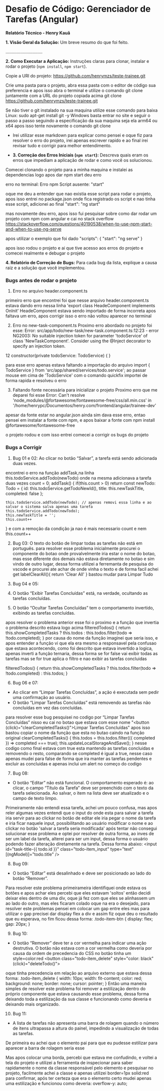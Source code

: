 # Desafio de Código: Gerenciador de Tarefas (Angular)
**Relatório Técnico - Henry Kauã**

**1. Visão Geral da Solução:** Um breve resumo do que foi feito.

..............................

**2. Como Executar a Aplicação:** Instruções claras para clonar, instalar e rodar o projeto (`npm install`, `npm start`).

Copie a URl do projeto:
https://github.com/henrymzs/teste-trainee.git

Crie uma pasta para o projeto, abra essa pasta com o editor de código sua preferencia e apos isso abra o terminal e utilize o comando
git clone juntamente com a URL do projeto copiada acima
git clone https://github.com/henrymzs/teste-trainee.git

Se não tiver o git instalado na sua maquina utilize esse comando para baixa
Linux:
sudo apt-get install git -y
Windows
basta entrar no site e seguir o passo a passo seguindo a especificação da sua maquina seja ela arm64 ou x64
apos isso tente novamente o comando git clone

- Irei utilizar esse markdown para explicar como pensei e oque fiz para resolver o erro do projeto, irei apenas escrever rapido e ao final irei revisar tudo e corrigir para melhor entendimento.

* **3. Correção dos Erros Iniciais (`npm start`):** Descreva quais eram os erros que impediam a aplicação de rodar e como você os solucionou.

Comecei clonando o projeto para a minha maquina e instalei as dependencias 
logo apos dar npm start deu erro 

erro no terminal:
Erro npm Script ausente: "start"

oque me deu a entender que nao existia esse script para rodar o projeto, apos isso entrei no package.json onde fica registrado os script e nao tinha esse script, adicionei ao final
"start": "ng start"

mas novamente deu erro, apos isso fui pesquisar sobre como dar rodar um projeto com npm com angular e cai no stack overflow 
https://stackoverflow.com/questions/40190538/when-to-use-npm-start-and-when-to-use-ng-serve

apos utilizar o exemplo que foi dado 
"scripts": {
  "start": "ng serve"
}

apos isso rodou o projeto e ai que tive acesso aos erros do projeto e comecei realmente e debugar o projeto

**4. Relatório de Correção de Bugs:** Para cada bug da lista, explique a causa raiz e a solução que você implementou.
### Bugs antes de rodar o projeto

1. Erro no arquivo header.component.ts 

primeiro erro que encontrei foi que nesse arquivo header.component.ts
estava dando erro nessa linha 'export class HeadeComponent implements OnInit'
HeadeComponent estava sendo importado de forma incorreta apos faltava um erro, apos corrigir isso o erro não voltou aparecer no terminal 

2. Erro no new-task-component.ts 
Proximo erro abordado no projeto foi esse: 
Error: src/app/todo/new-task/new-task.component.ts:12:23 - error NG2003: No suitable injection token for parameter 'todoService' of class 'NewTaskComponent'.
  Consider using the @Inject decorator to specify an injection token.

12   constructor(private todoService: TodoService) { }

para esse erro apenas estava faltando a importação do arquivo import { TodoService } from 'src/app/shared/services/todo.service';
ao passar mouse em cima de 'TodoService' com o comando quickfix importei de forma rapida e resolveu o erro

3. Faltando fonte necessária para inicializar o projeto 
Proximo erro que me deparei foi esse
Error: Can't resolve 'node_modules/@fortawesome/fontawesome-free/css/all.min.css' in '/home/henrypc/Documentos/henry.com/frontend/angular/trainee-dev'

apesar da fonte estar no angular.json ainda sim dava esse erro, entao pensei em instalar a fonte com npm, e apos baixar a fonte com npm install @fortawesome/fontawesome-free

o projeto rodou e com isso entrei comecei a corrigir os bugs do projeto

### Bugs a Corrigir
1. Bug 01 e 02:  Ao clicar no botão “Salvar”, a tarefa está sendo adicionada duas vezes.

encontrei o erro na função addTask,na linha this.todoService.addTodo(newTodo) onde na mesma adicionava a tarefa duas vezes 
  count = 0;
addTask() {
    if(this.count > 0) return
    const newTodo: Todo = {
      id: this.todoService.getTodoNewId(),
      title: this.newTaskTitle,
      completed: false
    };

    this.todoService.addTodo(newTodo); // apenas removi essa linha e ao salvar o sistema salva apenas uma tarefa
    this.todoService.addTodo(newTodo);
    this.newTaskTitle = '';
    this.count++
  }
e com a remoção da condição ja nao é mais necessario count e nem this.count++

2. Bug 03: O texto do botão de limpar todas as tarefas não está em português.
para resolver esse problema inicialmente procurei o componente do botao onde provalvelmente iria estar o nome do botao, mas esse diferente dos demais não estava diretamente no botao e sim vindo de outro lugar, dessa forma utilizei a ferremanta de pesquisa do vscode e procurei ate achar de onde vinha o texto e de forma facil achei
get labelClearAll(){
    return 'Clear All'
  }
bastou mudar para Limpar Tudo

3. Bug 04 e 05: 
4.  O botão “Exibir Tarefas Concluídas” está, na verdade, ocultando as tarefas concluídas.
5.  O botão “Ocultar Tarefas Concluídas” tem o comportamento invertido, exibindo as tarefas concluídas.

apos resolver o problema anterior esse foi o proximo e a função que invertia o problema descrito estava logo acima
 filteredTodos() {
    return this.showCompletedTasks ? this.todos : this.todos.filter(todo => !todo.completed);
  }
  por causa do nome da função imaginei que seria isso, e apos entender a função vi que ela era mesmo a responsavel pela confusao que estava acontecendo, como foi descrito que estava invertido a logica, apenas inverti a função ternaria, dessa forma
  se for false vai exibir todas as tarefas mas se for true aplica o filtro e nao exibir as tarefas concluidas

  filteredTodos() {
    return this.showCompletedTasks ? this.todos.filter(todo => !todo.completed) : this.todos;
  }

6. Bug 06 e 07: 
- Ao clicar em “Limpar Tarefas Concluídas”, a ação é executada sem pedir uma confirmação ao usuário.
- O botão “Limpar Tarefas Concluídas” está removendo as tarefas não concluídas em vez das concluídas.

para resolver esse bug pesquisei no codigo por “Limpar Tarefas Concluídas” nisso eu cai no botao que estava com esse nome
"<button (click)="clearCompletedTasks()">Limpar Tarefas Concluídas</button>" apos isso bastou copiar o nome da função que esta no butao caindo na função original 
clearCompletedTasks() {
    this.todos = this.todos.filter(({ completed }) => completed === true);
    this.updateLocalStorageAndSave();
  }
  nesse codigo como final estava com true esta mantendo as tarefas concluidas e removendo o resto, comparando se completed é igual a true, nesse caso apenas mudei para false de forma que ira manter as tarefas pendentes e excluir as concluidas e apenas inclui um alert no começo do codigo 

7. Bug 08: 
- O botão “Editar” não está funcional. O comportamento esperado é: ao clicar, o campo “Título da Tarefa” deve ser preenchido com o texto da tarefa selecionada. Ao salvar, o item na lista deve ser atualizado e o campo de texto limpo.

Primeiramente não entendi essa tarefa, achei um pouco confusa, mas apos reler algumas vezes entendi que o input do onde esta para salvar a tarefa iria servir para ao clickar no botão de editar ele iria pegar o nome da tarefa e iria ficar naquele input, possibilitando ao usuário modificar o nome e ao clickar no botão 'salvar a tarefa seria modificada' após tentar não consegui solucionar esse problema e optei por resolver de outra forma, ao inves de ser um label da tarefa, alterei para ser um input, dessa forma o usuário podendo fazer alteração diretamente na tarefa. Dessa forma abaixo:
   <input
      id="task-title-{{ todo.id }}" class="todo-item_input"
      type="text"
      [(ngModel)]="todo.title"
    />

8. Bug 09:
- O botão “Editar” está desalinhado e deve ser posicionado ao lado do botão “Remover”.

Para resolver este problema primeirameira identifiquei onde estava os botões e apos achar eles percebi que eles estavam 'soltos' então decidi deixar eles dentro de uma div, oque já fez com que eles se alinhassem um ao lado do outro, mas eles ficaram colado oque na era o desejado, para resolver este problemas pensei em colocar um gap entre eles mas para utilizar o gap precisei dar display flex a div e assim fiz oque deu o resultado que eu esperava, no fim ficou dessa forma:
.todo-item-btn {
  display: flex;
  gap: 20px;
}

9. Bug 10:
- O botão “Remover” deve ter a cor vermelha para indicar uma ação destrutiva.
O botão não estava com a cor vermelha como deveria por causa da ordem de precedencia do CSS no botão tinha um style=color:red
<button class="todo-item_delete" style="color: black" (click)="deleteTodo()">

oque tinha precedencia em relação ao arquivo externo que estava dessa forma:
.todo-item_delete {
  width: 10px;
  width: fit-content;
  color: red;
  background: none;
  border: none;
  cursor: pointer;
}
Então uma maneira simples de resolver este problema foi remover a estilização dentro do próprio componente que estava causando esse problema, dessa forma deixando toda a estilização da sua classe e funcionando como deveria e deixando mais organizado.

10. Bug 11:
- A lista de tarefas não apresenta uma barra de rolagem quando o número de itens ultrapassa a altura do painel, impedindo a visualização de todas as tarefas.

De primeira eu achei que o elemento pai para que eu pudesse estilizar para aparecer a barra de rolagem seria esse
<div class="todo-item">
Mas apos colocar uma borda, percebi que estava me confudindo, e voltei a tela do projeto e utilizei a ferramenta de inspecionar para saber rapidamente o nome da classe responsável pelo elemento e pesquisar no projeto, facilmente achei a classe e apenas utilizei border=1px solid:red para confirmar, após ter certeza que era o elemento certo mudei apenas uma estilização e funcionou como deveria:
  overflow-y: auto;





